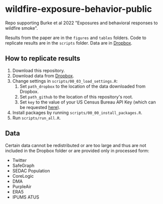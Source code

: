 # wildfire-exposure-behavior-public
Repo supporting Burke et al 2022 "Exposures and behavioral responses to wildfire smoke".

Results from the paper are in the `figures` and `tables` folders. Code to replicate results are in the `scripts` folder. Data are in [Dropbox](https://www.dropbox.com/sh/1q6ed2wu23wxv3m/AAC1iNXoisapYkyckFW8opKSa?dl=0).

## How to replicate results
1. Download this repository.
2. Download data from [Dropbox](https://www.dropbox.com/sh/1q6ed2wu23wxv3m/AAC1iNXoisapYkyckFW8opKSa?dl=0).
3. Change settings in `scripts/00_03_load_settings.R`:
    1. Set `path_dropbox` to the location of the data downloaded from Dropbox.
    2. Set `path_github` to the location of this repository's root.
    3. Set `key` to the value of your US Census Bureau API Key (which can be requested [here](https://api.census.gov/data/key_signup.html)).
4. Install packages by running `scripts/00_00_install_packages.R`.
5. Run `scripts/run_all.R`.

## Data
Certain data cannot be redistributed or are too large and thus are not included in the Dropbox folder or are provided only in processed form:
* Twitter
* SafeGraph
* SEDAC Population
* CoreLogic
* DMA
* PurpleAir
* ERA5
* IPUMS ATUS
